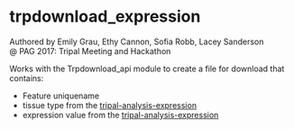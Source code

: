 # trpdownload_expression

Authored by Emily Grau, Ethy Cannon, Sofia Robb, Lacey Sanderson  
@ PAG 2017: Tripal Meeting and Hackathon

Works with the Trpdownload_api module to create a file for download that contains:
-  Feature uniquename  
-  tissue type from the [tripal-analysis-expression](http://tripal.info/extensions/modules/tripal-analysis-expression)  
-  expression value from the [tripal-analysis-expression](http://tripal.info/extensions/modules/tripal-analysis-expression)

